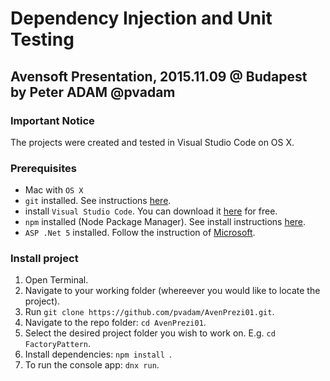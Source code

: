 # Dependency Injection and Unit Testing
## Avensoft Presentation, 2015.11.09 @ Budapest by Peter ADAM @pvadam

### Important Notice
The projects were created and tested in Visual Studio Code on OS X.

### Prerequisites
- Mac with ```OS X```
- ```git``` installed. See instructions [here](https://git-scm.com/book/en/v2/Getting-Started-Installing-Git).
- install ```Visual Studio Code```. You can download it [here](https://code.visualstudio.com/) for free.
- ```npm``` installed (Node Package Manager). See install instructions [here](https://docs.npmjs.com/getting-started/installing-node).
- ```ASP .Net 5``` installed. Follow the instruction of [Microsoft](http://docs.asp.net/en/latest/getting-started/installing-on-mac.html).

### Install project
1. Open Terminal.
2. Navigate to your working folder (whereever you would like to locate the project).
3. Run ```git clone https://github.com/pvadam/AvenPrezi01.git```.
4. Navigate to the repo folder: ```cd AvenPrezi01```.
5. Select the desired project folder you wish to work on. E.g. ```cd FactoryPattern```.
6. Install dependencies: ```npm install ```.
7. To run the console app: ```dnx run```.
